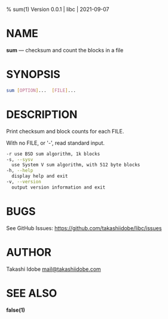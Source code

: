 % sum(1) Version 0.0.1 | libc | 2021-09-07

NAME
====

**sum** — checksum and count the blocks in a file 

SYNOPSIS
========

```sh
sum [OPTION]...  [FILE]...
```

DESCRIPTION
===========

Print checksum and block counts for each FILE.

With no FILE, or '-', read standard input.

```sh
-r use BSD sum algorithm, 1k blocks
-s, --sysv 
  use System V sum algorithm, with 512 byte blocks
-h, --help 
  display help and exit
-v, --version 
  output version information and exit
```

BUGS
====

See GitHub Issues: <https://github.com/takashiidobe/libc/issues>

AUTHOR
======

Takashi Idobe <mail@takashiidobe.com>

SEE ALSO
========

**false(1)** 
